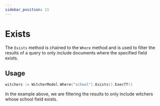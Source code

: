 ```yaml
---
sidebar_position: 11
---
```


# Exists

The `Exists` method is chained to the `Where` method and is used to filter the results of a query to only include documents where the specified field exists.

## Usage

```go
witchers := WitcherModel.Where("school").Exists().ExecTT()
```

In the example above, we are filtering the results to only include witchers whose school field exists.
